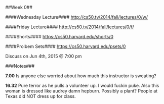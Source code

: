 ##Week 0##

####Wednesday Lecture####
http://cs50.tv/2014/fall/lectures/0/w/

####Friday Lecture####
http://cs50.tv/2014/fall/lectures/0/f/

####Shorts####
https://cs50.harvard.edu/shorts/0

####Prolbem Sets####
https://cs50.harvard.edu/psets/0


Discuss on Jun 4th, 2015 @ 7:00 pm

###Notes###

**7.00**
Is anyone else worried about how much this instructor is sweating?

**16.32** 
Pure terror as he pulls a volunteer up. I would fuckin puke. Also this woman is dressed like audrey damn hepburn. Possibly a plant? People at Texas did NOT dress up for class.
